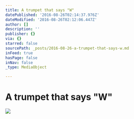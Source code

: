 ```yaml
---
title: A trumpet that says "W"
datePublished: '2016-08-26T02:14:37.976Z'
dateModified: '2016-08-26T02:12:06.447Z'
author: []
description: ''
publisher: {}
via: {}
starred: false
sourcePath: _posts/2016-08-26-a-trumpet-that-says-w.md
inFeed: true
hasPage: false
inNav: false
_type: MediaObject

---
```

# A trumpet that says "W"
![](https://the-grid-user-content.s3-us-west-2.amazonaws.com/1366c6d2-25c9-45a7-9eec-00878a6726e7.jpg)